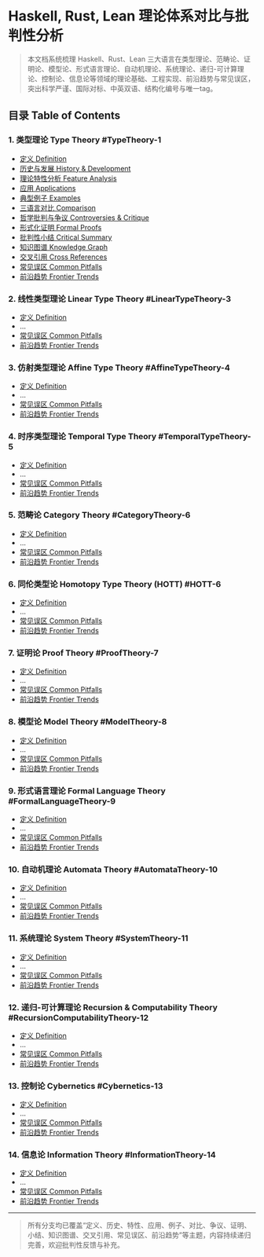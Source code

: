 # Haskell, Rust, Lean 理论体系对比与批判性分析

> 本文档系统梳理 Haskell、Rust、Lean 三大语言在类型理论、范畴论、证明论、模型论、形式语言理论、自动机理论、系统理论、递归-可计算理论、控制论、信息论等领域的理论基础、工程实现、前沿趋势与常见误区，突出科学严谨、国际对标、中英双语、结构化编号与唯一tag。

## 目录 Table of Contents

### 1. 类型理论 Type Theory #TypeTheory-1

- [定义 Definition](./TypeTheory/definition.md)
- [历史与发展 History & Development](./TypeTheory/history.md)
- [理论特性分析 Feature Analysis](./TypeTheory/feature_analysis.md)
- [应用 Applications](./TypeTheory/applications.md)
- [典型例子 Examples](./TypeTheory/examples.md)
- [三语言对比 Comparison](./TypeTheory/comparison.md)
- [哲学批判与争议 Controversies & Critique](./TypeTheory/controversies.md)
- [形式化证明 Formal Proofs](./TypeTheory/formal_proofs.md)
- [批判性小结 Critical Summary](./TypeTheory/critical_summary.md)
- [知识图谱 Knowledge Graph](./TypeTheory/knowledge_graph.mmd)
- [交叉引用 Cross References](./TypeTheory/cross_references.md)
- [常见误区 Common Pitfalls](./TypeTheory/common_pitfalls.md)
- [前沿趋势 Frontier Trends](./TypeTheory/frontier_trends.md)

### 2. 线性类型理论 Linear Type Theory #LinearTypeTheory-3

- [定义 Definition](./LinearTypeTheory/definition.md)
- ...
- [常见误区 Common Pitfalls](./LinearTypeTheory/common_pitfalls.md)
- [前沿趋势 Frontier Trends](./LinearTypeTheory/frontier_trends.md)

### 3. 仿射类型理论 Affine Type Theory #AffineTypeTheory-4

- [定义 Definition](./AffineTypeTheory/definition.md)
- ...
- [常见误区 Common Pitfalls](./AffineTypeTheory/common_pitfalls.md)
- [前沿趋势 Frontier Trends](./AffineTypeTheory/frontier_trends.md)

### 4. 时序类型理论 Temporal Type Theory #TemporalTypeTheory-5

- [定义 Definition](./TemporalTypeTheory/definition.md)
- ...
- [常见误区 Common Pitfalls](./TemporalTypeTheory/common_pitfalls.md)
- [前沿趋势 Frontier Trends](./TemporalTypeTheory/frontier_trends.md)

### 5. 范畴论 Category Theory #CategoryTheory-6

- [定义 Definition](./CategoryTheory/definition.md)
- ...
- [常见误区 Common Pitfalls](./CategoryTheory/common_pitfalls.md)
- [前沿趋势 Frontier Trends](./CategoryTheory/frontier_trends.md)

### 6. 同伦类型论 Homotopy Type Theory (HOTT) #HOTT-6

- [定义 Definition](./HOTT/definition.md)
- ...
- [常见误区 Common Pitfalls](./HOTT/common_pitfalls.md)
- [前沿趋势 Frontier Trends](./HOTT/frontier_trends.md)

### 7. 证明论 Proof Theory #ProofTheory-7

- [定义 Definition](./ProofTheory/definition.md)
- ...
- [常见误区 Common Pitfalls](./ProofTheory/common_pitfalls.md)
- [前沿趋势 Frontier Trends](./ProofTheory/frontier_trends.md)

### 8. 模型论 Model Theory #ModelTheory-8

- [定义 Definition](./ModelTheory/definition.md)
- ...
- [常见误区 Common Pitfalls](./ModelTheory/common_pitfalls.md)
- [前沿趋势 Frontier Trends](./ModelTheory/frontier_trends.md)

### 9. 形式语言理论 Formal Language Theory #FormalLanguageTheory-9

- [定义 Definition](./FormalLanguageTheory/definition.md)
- ...
- [常见误区 Common Pitfalls](./FormalLanguageTheory/common_pitfalls.md)
- [前沿趋势 Frontier Trends](./FormalLanguageTheory/frontier_trends.md)

### 10. 自动机理论 Automata Theory #AutomataTheory-10

- [定义 Definition](./AutomataTheory/definition.md)
- ...
- [常见误区 Common Pitfalls](./AutomataTheory/common_pitfalls.md)
- [前沿趋势 Frontier Trends](./AutomataTheory/frontier_trends.md)

### 11. 系统理论 System Theory #SystemTheory-11

- [定义 Definition](./SystemTheory/definition.md)
- ...
- [常见误区 Common Pitfalls](./SystemTheory/common_pitfalls.md)
- [前沿趋势 Frontier Trends](./SystemTheory/frontier_trends.md)

### 12. 递归-可计算理论 Recursion & Computability Theory #RecursionComputabilityTheory-12

- [定义 Definition](./Recursion_Computability_Theory/definition.md)
- ...
- [常见误区 Common Pitfalls](./Recursion_Computability_Theory/common_pitfalls.md)
- [前沿趋势 Frontier Trends](./Recursion_Computability_Theory/frontier_trends.md)

### 13. 控制论 Cybernetics #Cybernetics-13

- [定义 Definition](./Cybernetics/definition.md)
- ...
- [常见误区 Common Pitfalls](./Cybernetics/common_pitfalls.md)
- [前沿趋势 Frontier Trends](./Cybernetics/frontier_trends.md)

### 14. 信息论 Information Theory #InformationTheory-14

- [定义 Definition](./InformationTheory/definition.md)
- ...
- [常见误区 Common Pitfalls](./InformationTheory/common_pitfalls.md)
- [前沿趋势 Frontier Trends](./InformationTheory/frontier_trends.md)

---

> 所有分支均已覆盖“定义、历史、特性、应用、例子、对比、争议、证明、小结、知识图谱、交叉引用、常见误区、前沿趋势”等主题，内容持续递归完善，欢迎批判性反馈与补充。
